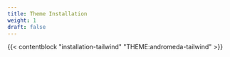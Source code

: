 ```yaml
---
title: Theme Installation
weight: 1
draft: false
---
```


{{< contentblock "installation-tailwind" "THEME:andromeda-tailwind" >}}